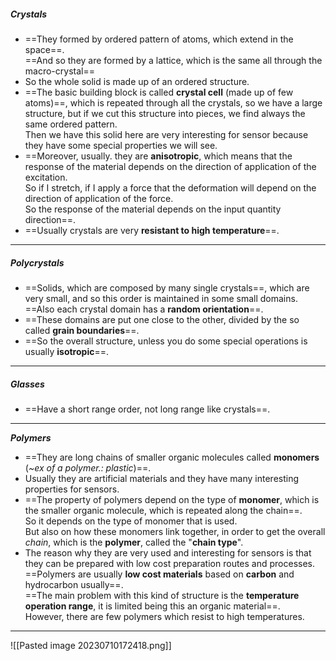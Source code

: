 ##### ***Crystals***
- ==They formed by ordered pattern of atoms, which extend in the space==.<br>==And so they are formed by a lattice, which is the same all through the macro-crystal==
- So the whole solid is made up of an ordered structure.
- ==The basic building block is called **crystal cell** (made up of few atoms)==, which is repeated through all the crystals, so we have a large structure, but if we cut this structure into pieces, we find always the same ordered pattern. <br>Then we have this solid here are very interesting for sensor because they have some special properties we will see.
- ==Moreover, usually. they are **anisotropic**, which means that the response of the material depends on the direction of application of the excitation. <br>So if I stretch, if I apply a force that the deformation will depend on the direction of application of the force. <br>So the response of the material depends on the input quantity direction==.
- ==Usually crystals are very **resistant to high temperature**==.

---
##### ***Polycrystals***
- ==Solids, which are composed by many single crystals==, which are very small, and so this order is maintained in some small domains.<br>==Also each crystal domain has a **random orientation**==.
- ==These domains are put one close to the other, divided by the so called **grain boundaries**==.
- ==So the overall structure, unless you do some special operations is usually **isotropic**==.

---
##### ***Glasses***
- ==Have a short range order, not long range like crystals==. 

---
***Polymers***
- ==They are long chains of smaller organic molecules called **monomers** (*~ex of a polymer.: plastic*)==. 
- Usually they are artificial materials and they have many interesting properties for sensors.
- ==The property of polymers depend on the type of **monomer**, which is the smaller organic molecule, which is repeated along the chain==.<br>So it depends on the type of monomer that is used.<br>But also on how these monomers link together, in order to get the overall *chain*, which is the **polymer**, called the "**chain type**".
- The reason why they are very used and interesting for sensors is that they can be prepared with low cost preparation routes and processes.<br>==Polymers are usually **low cost materials** based on **carbon** and hydrocarbon usually==.<br>==The main problem with this kind of structure is the **temperature operation range**, it is limited being this an organic material==.<br>However, there are few polymers which resist to high temperatures.

---

![[Pasted image 20230710172418.png]]
